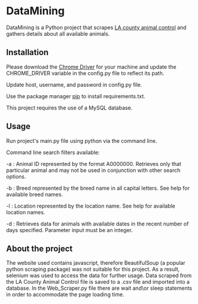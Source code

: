 # DataMining

DataMining is a Python project that scrapes [LA county animal control](https://animalcare.lacounty.gov/) and gathers details about all available animals.

## Installation

Please download the [Chrome Driver](https://chromedriver.chromium.org/) for your machine and update the CHROME_DRIVER variable in the config.py file to reflect its path.

Update host, username, and password in config.py file.

Use the package manager [pip](https://pip.pypa.io/en/stable/) to install requirements.txt.

This project requires the use of a MySQL database.

## Usage

Run project's main.py file using python via the command line. 

Command line search filters available:

  -a : Animal ID represented by the format A0000000. Retrieves only that particular animal and may not be used in conjunction with other search options.
  
  -b : Breed represented by the breed name in all capital letters.  See help for available breed names.
  
  -l : Location represented by the location name.  See help for available location names.
  
  -d : Retrieves data for animals with available dates in the recent number of days specified.  Parameter input must be an integer.

## About the project

The website used contains javascript, therefore BeautifulSoup (a popular python scraping package) was not suitable for this project. As a result, selenium was used to access the 
data for further usage. Data scraped from the LA County Animal Control file is saved to a .csv file and imported into a database.  In the Web_Scraper.py file there are wait and\or sleep statements in order to accommodate the page loading time.

